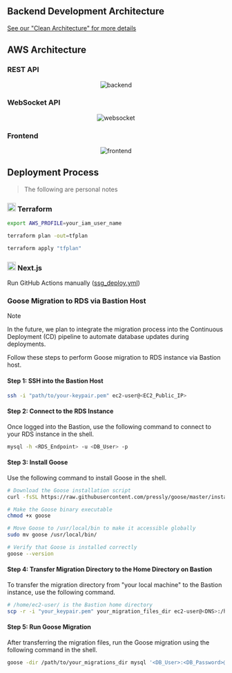 ## Backend Development Architecture

[See our "Clean Architecture" for more details](backend/api/doc/README.md)


## AWS Architecture

### REST API

<div align="center">
  <img src="https://github.com/user-attachments/assets/830a0e75-4cd3-437f-be9c-c5726c3081fe" alt="backend">
</div>

### WebSocket API

<div align="center">
  <img src="https://github.com/user-attachments/assets/cb3d706a-1aa0-46ee-ac21-6be7873ecf99" alt="websocket">
</div>

### Frontend

<div align="center">
  <img src="https://github.com/user-attachments/assets/c0b308f3-79a8-4251-87eb-d23375ad274f" alt="frontend">
</div>


## Deployment Process

> The following are personal notes



### <img src="https://github.com/user-attachments/assets/ad741f50-c034-4167-9982-8db380149315" alt="HashiCorp Terraform" width="20"/> Terraform

```bash
export AWS_PROFILE=your_iam_user_name

terraform plan -out=tfplan

terraform apply "tfplan"
```

### <img src="https://github.com/user-attachments/assets/23b6ca65-c911-4618-8a7e-ac2010cbebd1" alt="Next js" width="20"/> Next.js

Run GitHub Actions manually ([ssg_deploy.yml](.github/workflows/ssg_deploy.yml))

### Goose Migration to RDS via Bastion Host

> [!NOTE]
> In the future, we plan to integrate the migration process into the Continuous Deployment (CD) pipeline to automate database updates during deployments.

Follow these steps to perform Goose migration to RDS instance via Bastion host.

#### Step 1: SSH into the Bastion Host
```bash
ssh -i "path/to/your-keypair.pem" ec2-user@<EC2_Public_IP>
```

#### Step 2: Connect to the RDS Instance
Once logged into the Bastion, use the following command to connect to your RDS instance in the shell.
```bash
mysql -h <RDS_Endpoint> -u <DB_User> -p
```

#### Step 3: Install Goose

Use the following command to install Goose in the shell.
```bash
# Download the Goose installation script
curl -fsSL https://raw.githubusercontent.com/pressly/goose/master/install.sh -o goose | sh

# Make the Goose binary executable
chmod +x goose

# Move Goose to /usr/local/bin to make it accessible globally
sudo mv goose /usr/local/bin/

# Verify that Goose is installed correctly
goose --version
```

#### Step 4: Transfer Migration Directory to the Home Directory on Bastion

To transfer the migration directory from "your local machine" to the Bastion instance, use the following command.
```bash
# /home/ec2-user/ is the Bastion home directory
scp -r -i "your_keypair.pem" your_migration_files_dir ec2-user@<DNS>:/home/ec2-user/
```


#### Step 5: Run Goose Migration

After transferring the migration files, run the Goose migration using the following command in the shell.
```bash
goose -dir /path/to/your_migrations_dir mysql '<DB_User>:<DB_Password>@tcp(<RDS_Endpoint>:3306)/<DB_Name>?parseTime=true' up
```





